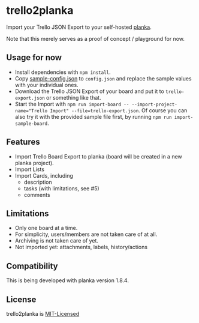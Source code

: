 # trello2planka

Import your Trello JSON Export to your self-hosted [planka](https://github.com/plankanban/planka).

Note that this merely serves as a proof of concept / playground for now. 

## Usage for now

* Install dependencies with `npm install`. 
* Copy [sample-config.json](sample-config.json) to `config.json` and replace the sample values with your individual ones.
* Download the Trello JSON Export of your board and put it to `trello-export.json` or something like that.
* Start the Import with `npm run import-board -- --import-project-name="Trello Import" --file=trello-export.json`. Of course you can also try it with the provided sample file first, by running `npm run import-sample-board`.

## Features

* Import Trello Board Export to planka (board will be created in a new planka project). 
* Import Lists
* Import Cards, including
  * description
  * tasks (with limitations, see #5)
  * comments


## Limitations

* Only one board at a time. 
* For simplicity, users/members are not taken care of at all. 
* Archiving is not taken care of yet.
* Not imported yet: attachments, labels, history/actions

## Compatibility

This is being developed with planka version 1.8.4.

## License

trello2planka is [MIT-Licensed](LICENSE)

